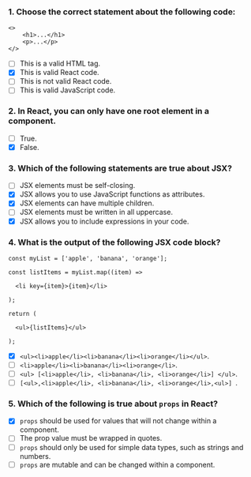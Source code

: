 ### 1. Choose the correct statement about the following code:

```
<>
    <h1>...</h1>
    <p>...</p>
</>
```

- [ ] This is a valid HTML tag.
- [x] This is valid React code.
- [ ] This is not valid React code.
- [ ] This is valid JavaScript code.

### 2. In React, you can only have one root element in a component.

- [ ] True.
- [x] False.

### 3. Which of the following statements are true about JSX?

- [ ] JSX elements must be self-closing.
- [x] JSX allows you to use JavaScript functions as attributes.
- [x] JSX elements can have multiple children.
- [ ] JSX elements must be written in all uppercase.
- [x] JSX allows you to include expressions in your code.

### 4. What is the output of the following JSX code block?

```
const myList = ['apple', 'banana', 'orange'];

const listItems = myList.map((item) =>

  <li key={item}>{item}</li>

);

return (

  <ul>{listItems}</ul>

);
```

- [x] `<ul><li>apple</li><li>banana</li><li>orange</li></ul>`.
- [ ] `<li>apple</li><li>banana</li><li>orange</li>`.
- [ ] `<ul> [<li>apple</li>, <li>banana</li>, <li>orange</li>] </ul>`.
- [ ] `[<ul>,<li>apple</li>, <li>banana</li>, <li>orange</li>,<ul>] `.

### 5. Which of the following is true about `props` in React?

- [x] `props` should be used for values that will not change within a component.
- [ ] The prop value must be wrapped in quotes.
- [ ] `props` should only be used for simple data types, such as strings and numbers.
- [ ] `props` are mutable and can be changed within a component.
